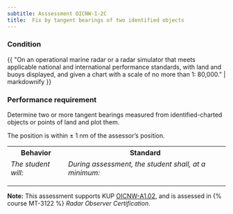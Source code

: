 ```yaml
---
subtitle: Asssessment OICNW-1-2C
title:  Fix by tangent bearings of two identified objects
---
```




### Condition

{{ "On an operational marine radar or a radar simulator that meets applicable national and international performance standards, with land and buoys displayed, and given a chart with a scale of no more than 1: 80,000." | markdownify }}

### Performance requirement 

<table width='100%' class='Guidelines'>
 <thead>
 <tr>
     <th class='thirty'>Behavior</th>
     <th class='seventy'>Standard</th>
 </tr>
 <tr>
     <td><em>The student will:</em></td>
     <td><em>During assessment, the student shall, at a minimum:</em></td>
 </tr>
 </thead>
 <tbody>


<!--rowstart-->

Determine two or more tangent bearings measured from identified-charted objects or points of land and plot them.

<!--cellbreak-->

The position is within ± 1 nm of the assessor’s position.

<!--rowend-->


 </tbody>
 </table>



*****

**Note:** This assessment supports KUP [OICNW-A1.02]({{site.baseurl}}/tables/21.html#OICNW-A1.02), and is assessed in  {% course  MT-3122 %}  *Radar Observer Certification*. 

